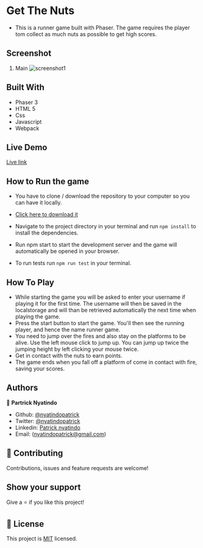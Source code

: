 # Get The Nuts

- This is a runner game built with Phaser. The game requires the player tom collect as much nuts as possible to get high scores.

## Screenshot

1. Main
   ![screenshot1](https://user-images.githubusercontent.com/48393059/97290550-bbfce080-1859-11eb-9c9a-700253c981b3.png)

## Built With

- Phaser 3
- HTML 5
- Css
- Javascript
- Webpack

## Live Demo

[Live link](https://get-the-nuts.netlify.app)

## How to Run the game

- You have to clone / download the repository to your computer so you can
  have it locally.
- [Click here to download it](https://github.com/nyatindopatrick/get-the-nuts/archive/feature.zip)
- Navigate to the project directory in your terminal and run `npm install` to install the dependencies.
- Run npm start to start the development server and the game will automatically be opened in your browser.

- To run tests run `npm run test` in your terminal.

## How To Play

- While starting the game you will be asked to enter your username if playing it for the first time. The username will then be saved in the localstorage and will than be retrieved automatically the next time when playing the game.
- Press the start button to start the game. You'll then see the running player, and hence the name runner game.
- You need to jump over the fires and also stay on the platforms to be alive. Use the left mouse click to jump up. You can jump up twice the jumping height by left clicking your mouse twice.
- Get in contact with the nuts to earn points.
- The game ends when you fall off a platform of come in contact with fire, saving your scores.

## Authors

👤 **Partrick Nyatindo**

- Github: [@nyatindopatrick](https://github.com/nyatindopatrick)
- Twitter: [@nyatindopatrick](https://twitter.com/nyatindopatrick)
- Linkedin: [Patrick nyatindo](https://www.linkedin.com/in/nyatindopatrick/)
- Email: (nyatindopatrick@gmail.com)

## 🤝 Contributing

Contributions, issues and feature requests are welcome!

## Show your support

Give a ⭐️ if you like this project!

## 📝 License

This project is [MIT](./LICENSE) licensed.
